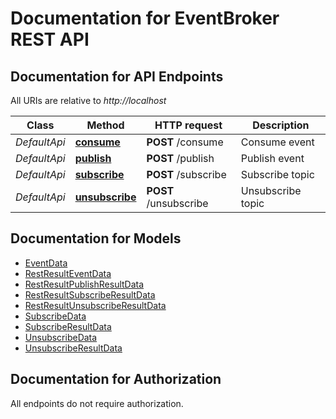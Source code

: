 # Documentation for EventBroker REST API

<a name="documentation-for-api-endpoints"></a>
## Documentation for API Endpoints

All URIs are relative to *http://localhost*

Class | Method | HTTP request | Description
------------ | ------------- | ------------- | -------------
*DefaultApi* | [**consume**](Apis/DefaultApi.md#consume) | **POST** /consume | Consume event
*DefaultApi* | [**publish**](Apis/DefaultApi.md#publish) | **POST** /publish | Publish event
*DefaultApi* | [**subscribe**](Apis/DefaultApi.md#subscribe) | **POST** /subscribe | Subscribe topic
*DefaultApi* | [**unsubscribe**](Apis/DefaultApi.md#unsubscribe) | **POST** /unsubscribe | Unsubscribe topic


<a name="documentation-for-models"></a>
## Documentation for Models

 - [EventData](.//Models/EventData.md)
 - [RestResultEventData](.//Models/RestResultEventData.md)
 - [RestResultPublishResultData](.//Models/RestResultPublishResultData.md)
 - [RestResultSubscribeResultData](.//Models/RestResultSubscribeResultData.md)
 - [RestResultUnsubscribeResultData](.//Models/RestResultUnsubscribeResultData.md)
 - [SubscribeData](.//Models/SubscribeData.md)
 - [SubscribeResultData](.//Models/SubscribeResultData.md)
 - [UnsubscribeData](.//Models/UnsubscribeData.md)
 - [UnsubscribeResultData](.//Models/UnsubscribeResultData.md)


<a name="documentation-for-authorization"></a>
## Documentation for Authorization

All endpoints do not require authorization.

